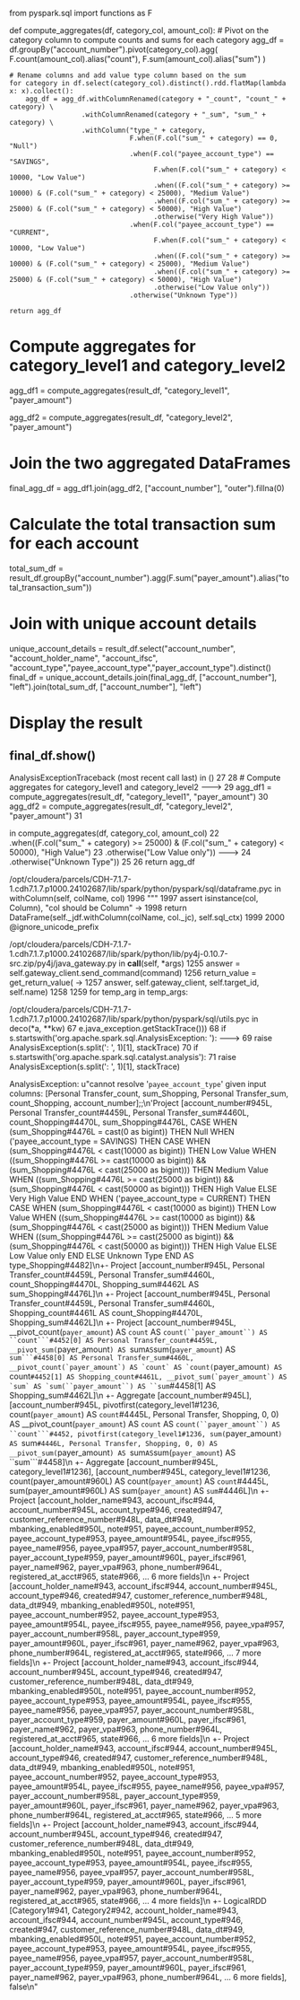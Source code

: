from pyspark.sql import functions as F

def compute_aggregates(df, category_col, amount_col):
    # Pivot on the category column to compute counts and sums for each category
    agg_df = df.groupBy("account_number").pivot(category_col).agg(
        F.count(amount_col).alias("count"),
        F.sum(amount_col).alias("sum")
    )
    
    # Rename columns and add value type column based on the sum
    for category in df.select(category_col).distinct().rdd.flatMap(lambda x: x).collect():
        agg_df = agg_df.withColumnRenamed(category + "_count", "count_" + category) \
                      .withColumnRenamed(category + "_sum", "sum_" + category) \
                      .withColumn("type_" + category, 
                                  F.when(F.col("sum_" + category) == 0, "Null")
                                  .when(F.col("payee_account_type") == "SAVINGS", 
                                        F.when(F.col("sum_" + category) < 10000, "Low Value")
                                        .when((F.col("sum_" + category) >= 10000) & (F.col("sum_" + category) < 25000), "Medium Value")
                                        .when((F.col("sum_" + category) >= 25000) & (F.col("sum_" + category) < 50000), "High Value")
                                        .otherwise("Very High Value"))
                                  .when(F.col("payee_account_type") == "CURRENT", 
                                        F.when(F.col("sum_" + category) < 10000, "Low Value")
                                        .when((F.col("sum_" + category) >= 10000) & (F.col("sum_" + category) < 25000), "Medium Value")
                                        .when((F.col("sum_" + category) >= 25000) & (F.col("sum_" + category) < 50000), "High Value")
                                        .otherwise("Low Value only"))
                                  .otherwise("Unknown Type"))
    
    return agg_df

# Compute aggregates for category_level1 and category_level2
agg_df1 = compute_aggregates(result_df, "category_level1", "payer_amount")

agg_df2 = compute_aggregates(result_df, "category_level2", "payer_amount")

# Join the two aggregated DataFrames
final_agg_df = agg_df1.join(agg_df2, ["account_number"], "outer").fillna(0)

# Calculate the total transaction sum for each account
total_sum_df = result_df.groupBy("account_number").agg(F.sum("payer_amount").alias("total_transaction_sum"))

# Join with unique account details
unique_account_details = result_df.select("account_number", "account_holder_name", "account_ifsc", "account_type","payee_account_type","payer_account_type").distinct()
final_df = unique_account_details.join(final_agg_df, ["account_number"], "left").join(total_sum_df, ["account_number"], "left")

# Display the result
final_df.show()
------------------------


AnalysisExceptionTraceback (most recent call last)
<ipython-input-28-a2947757ac4f> in <module>()
     27 
     28 # Compute aggregates for category_level1 and category_level2
---> 29 agg_df1 = compute_aggregates(result_df, "category_level1", "payer_amount")
     30 agg_df2 = compute_aggregates(result_df, "category_level2", "payer_amount")
     31 

<ipython-input-28-a2947757ac4f> in compute_aggregates(df, category_col, amount_col)
     22                                         .when((F.col("sum_" + category) >= 25000) & (F.col("sum_" + category) < 50000), "High Value")
     23                                         .otherwise("Low Value only"))
---> 24                                   .otherwise("Unknown Type"))
     25 
     26     return agg_df

/opt/cloudera/parcels/CDH-7.1.7-1.cdh7.1.7.p1000.24102687/lib/spark/python/pyspark/sql/dataframe.pyc in withColumn(self, colName, col)
   1996         """
   1997         assert isinstance(col, Column), "col should be Column"
-> 1998         return DataFrame(self._jdf.withColumn(colName, col._jc), self.sql_ctx)
   1999 
   2000     @ignore_unicode_prefix

/opt/cloudera/parcels/CDH-7.1.7-1.cdh7.1.7.p1000.24102687/lib/spark/python/lib/py4j-0.10.7-src.zip/py4j/java_gateway.py in __call__(self, *args)
   1255         answer = self.gateway_client.send_command(command)
   1256         return_value = get_return_value(
-> 1257             answer, self.gateway_client, self.target_id, self.name)
   1258 
   1259         for temp_arg in temp_args:

/opt/cloudera/parcels/CDH-7.1.7-1.cdh7.1.7.p1000.24102687/lib/spark/python/pyspark/sql/utils.pyc in deco(*a, **kw)
     67                                              e.java_exception.getStackTrace()))
     68             if s.startswith('org.apache.spark.sql.AnalysisException: '):
---> 69                 raise AnalysisException(s.split(': ', 1)[1], stackTrace)
     70             if s.startswith('org.apache.spark.sql.catalyst.analysis'):
     71                 raise AnalysisException(s.split(': ', 1)[1], stackTrace)

AnalysisException: u"cannot resolve '`payee_account_type`' given input columns: [Personal Transfer_count, sum_Shopping, Personal Transfer_sum, count_Shopping, account_number];;\n'Project [account_number#945L, Personal Transfer_count#4459L, Personal Transfer_sum#4460L, count_Shopping#4470L, sum_Shopping#4476L, CASE WHEN (sum_Shopping#4476L = cast(0 as bigint)) THEN Null WHEN ('payee_account_type = SAVINGS) THEN CASE WHEN (sum_Shopping#4476L < cast(10000 as bigint)) THEN Low Value WHEN ((sum_Shopping#4476L >= cast(10000 as bigint)) && (sum_Shopping#4476L < cast(25000 as bigint))) THEN Medium Value WHEN ((sum_Shopping#4476L >= cast(25000 as bigint)) && (sum_Shopping#4476L < cast(50000 as bigint))) THEN High Value ELSE Very High Value END WHEN ('payee_account_type = CURRENT) THEN CASE WHEN (sum_Shopping#4476L < cast(10000 as bigint)) THEN Low Value WHEN ((sum_Shopping#4476L >= cast(10000 as bigint)) && (sum_Shopping#4476L < cast(25000 as bigint))) THEN Medium Value WHEN ((sum_Shopping#4476L >= cast(25000 as bigint)) && (sum_Shopping#4476L < cast(50000 as bigint))) THEN High Value ELSE Low Value only END ELSE Unknown Type END AS type_Shopping#4482]\n+- Project [account_number#945L, Personal Transfer_count#4459L, Personal Transfer_sum#4460L, count_Shopping#4470L, Shopping_sum#4462L AS sum_Shopping#4476L]\n   +- Project [account_number#945L, Personal Transfer_count#4459L, Personal Transfer_sum#4460L, Shopping_count#4461L AS count_Shopping#4470L, Shopping_sum#4462L]\n      +- Project [account_number#945L, __pivot_count(`payer_amount`) AS `count` AS `count(``payer_amount``) AS ``count```#4452[0] AS Personal Transfer_count#4459L, __pivot_sum(`payer_amount`) AS `sum` AS `sum(``payer_amount``) AS ``sum```#4458[0] AS Personal Transfer_sum#4460L, __pivot_count(`payer_amount`) AS `count` AS `count(``payer_amount``) AS ``count```#4452[1] AS Shopping_count#4461L, __pivot_sum(`payer_amount`) AS `sum` AS `sum(``payer_amount``) AS ``sum```#4458[1] AS Shopping_sum#4462L]\n         +- Aggregate [account_number#945L], [account_number#945L, pivotfirst(category_level1#1236, count(`payer_amount`) AS `count`#4445L, Personal Transfer, Shopping, 0, 0) AS __pivot_count(`payer_amount`) AS `count` AS `count(``payer_amount``) AS ``count```#4452, pivotfirst(category_level1#1236, sum(`payer_amount`) AS `sum`#4446L, Personal Transfer, Shopping, 0, 0) AS __pivot_sum(`payer_amount`) AS `sum` AS `sum(``payer_amount``) AS ``sum```#4458]\n            +- Aggregate [account_number#945L, category_level1#1236], [account_number#945L, category_level1#1236, count(payer_amount#960L) AS count(`payer_amount`) AS `count`#4445L, sum(payer_amount#960L) AS sum(`payer_amount`) AS `sum`#4446L]\n               +- Project [account_holder_name#943, account_ifsc#944, account_number#945L, account_type#946, created#947, customer_reference_number#948L, data_dt#949, mbanking_enabled#950L, note#951, payee_account_number#952, payee_account_type#953, payee_amount#954L, payee_ifsc#955, payee_name#956, payee_vpa#957, payer_account_number#958L, payer_account_type#959, payer_amount#960L, payer_ifsc#961, payer_name#962, payer_vpa#963, phone_number#964L, registered_at_acct#965, state#966, ... 6 more fields]\n                  +- Project [account_holder_name#943, account_ifsc#944, account_number#945L, account_type#946, created#947, customer_reference_number#948L, data_dt#949, mbanking_enabled#950L, note#951, payee_account_number#952, payee_account_type#953, payee_amount#954L, payee_ifsc#955, payee_name#956, payee_vpa#957, payer_account_number#958L, payer_account_type#959, payer_amount#960L, payer_ifsc#961, payer_name#962, payer_vpa#963, phone_number#964L, registered_at_acct#965, state#966, ... 7 more fields]\n                     +- Project [account_holder_name#943, account_ifsc#944, account_number#945L, account_type#946, created#947, customer_reference_number#948L, data_dt#949, mbanking_enabled#950L, note#951, payee_account_number#952, payee_account_type#953, payee_amount#954L, payee_ifsc#955, payee_name#956, payee_vpa#957, payer_account_number#958L, payer_account_type#959, payer_amount#960L, payer_ifsc#961, payer_name#962, payer_vpa#963, phone_number#964L, registered_at_acct#965, state#966, ... 6 more fields]\n                        +- Project [account_holder_name#943, account_ifsc#944, account_number#945L, account_type#946, created#947, customer_reference_number#948L, data_dt#949, mbanking_enabled#950L, note#951, payee_account_number#952, payee_account_type#953, payee_amount#954L, payee_ifsc#955, payee_name#956, payee_vpa#957, payer_account_number#958L, payer_account_type#959, payer_amount#960L, payer_ifsc#961, payer_name#962, payer_vpa#963, phone_number#964L, registered_at_acct#965, state#966, ... 5 more fields]\n                           +- Project [account_holder_name#943, account_ifsc#944, account_number#945L, account_type#946, created#947, customer_reference_number#948L, data_dt#949, mbanking_enabled#950L, note#951, payee_account_number#952, payee_account_type#953, payee_amount#954L, payee_ifsc#955, payee_name#956, payee_vpa#957, payer_account_number#958L, payer_account_type#959, payer_amount#960L, payer_ifsc#961, payer_name#962, payer_vpa#963, phone_number#964L, registered_at_acct#965, state#966, ... 4 more fields]\n                              +- LogicalRDD [Category1#941, Category2#942, account_holder_name#943, account_ifsc#944, account_number#945L, account_type#946, created#947, customer_reference_number#948L, data_dt#949, mbanking_enabled#950L, note#951, payee_account_number#952, payee_account_type#953, payee_amount#954L, payee_ifsc#955, payee_name#956, payee_vpa#957, payer_account_number#958L, payer_account_type#959, payer_amount#960L, payer_ifsc#961, payer_name#962, payer_vpa#963, phone_number#964L, ... 6 more fields], false\n"
